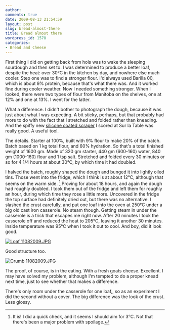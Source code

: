 ```yaml
---
author:
comments: true
date: 2009-08-13 21:54:59
layout: post
slug: bread-almost-there
title: Bread almost there
wordpress_id: 1578
categories:
- Bread and Cheese
---
```


First thing I did on getting back from hols was to wake the sleeping sourdough and then set to. I was determined to produce a better loaf, despite the heat: over 30℃ in the kitchen by day, and nowhere else much cooler. Step one was to find a stronger flour. I'd always used Barilla 00, which is about 9% protein, because that's what there was. And it worked fine during cooler weather. Now I needed something stronger. When I looked, there were two types of flour from Manitoba on the shelves, one at 12% and one at 13%. I went for the latter.

What a difference. I didn't bother to photograph the dough, because it was just about what I was expecting. A bit sticky, perhaps, but that probably had more to do with the fact that I stretched and folded rather than kneading. And the spiffy new [silicone coated scraper](http://www.surlatable.com/product/red+silicone+scraper+spatula+.do?keyword=scraper&sortby=ourPicks) I scored at Sur la Table was really good. A useful tool.

The details. Starter at 100%, built with 9% flour to make 20% of the batch. Batch based on 1 kg total flour, and 60% hydration. So that's a total finished weight of 1600 gm. Made of 320 gm starter, 440 gm (600-160) water, 840 gm (1000-160) flour and 1 tsp salt. Stretched and folded every 30 minutes or so for 4 1/4 hours at about 30℃, by which time it had doubled.

I halved the batch, roughly shaped the dough and bunged it into lightly oiled tins. Those went into the fridge, which I think is at about 12℃, although that seems on the warm side. [^fn1] Proving for about 18 hours, and again the dough had roughly doubled. I took them out of the fridge and left them for roughly an hour, during which time they rose a little more. Uncovered in the fridge the top surface had definitely dried out, but there was no alternative. I slashed the crust carefully, and put one loaf into the oven at 250℃ under a big old cast iron casserole. No steam though. Getting steam in under the casserole is a trick that escapes me right now. After 20 minutes I took the casserole off and reduced the heat to 205℃, leaving it another 30 minutes. Inside temperature was 95℃ when I took it out to cool. And boy, did it look good.

  [![Loaf 11082009.JPG](/uploads/2009/08/Loaf-11082009-tm.jpg)](/uploads/2009/08/Loaf-11082009.jpg)

Good structure too.

  ![Crumb 11082009.JPG](/uploads/2009/08/Crumb-11082009.jpg)  


The proof, of course, is in the eating. With a fresh goats cheese. Excellent. I may have solved my problem, although I'm tempted to do a proper knead next time, just to see whether that makes a difference.

There's only room under the casserole for one loaf,, so as an experiment I did the second without a cover. The big difference was the look of the crust. Less glossy.

[^fn1]: It is! I did a quick check, and it seems I should aim for 3℃. Not that there's been a major problem with spoilage. 

